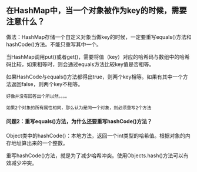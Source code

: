 ## 在HashMap中，当一个对象被作为key的时候，需要注意什么？

做法：HashMap存储一个自定义对象当做key的时候，一定要重写equals()方法和hashCode()方法。不能只重写其中一个。

当HashMap调用put()或者get()，需要将值（key）对应的哈希码与数组中的哈希码比较，如果相等时，则会通过equals方法比较key值是否相等。

如果HashCode与equals()方法都得出true，则两个key相等。如果有其中一个方法返回false，则两个key不相等。

    好像并没有回答出个所以然。。。。

    如果2个对象的所有属性相同，那么认为是同一个对象，则必须重写2个方法

#### 问题2：重写equals()方法，为什么还要重写hashCode()方法？

Object类中的hashCode()：本地方法，返回一个int类型的哈希值。根据对象的内存地址算出来的一个整数。

重写hashCode()方法，就是为了减少哈希冲突。使用Objects.hash()方法可以有效减少冲突。
